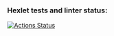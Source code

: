 ### Hexlet tests and linter status:
[![Actions Status](https://github.com/Piratb707/python-project-49/workflows/hexlet-check/badge.svg)](https://github.com/Piratb707/python-project-49/actions)